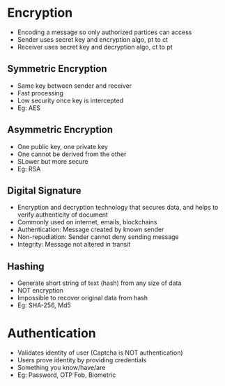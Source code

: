 # Encryption
- Encoding a message so only authorized partices can access
- Sender uses secret key and encryption algo, pt to ct
- Receiver uses secret key and decryption algo, ct to pt

## Symmetric Encryption
- Same key between sender and receiver
- Fast processing
- Low security once key is intercepted
- Eg: AES

## Asymmetric Encryption
- One public key, one private key
- One cannot be derived from the other
- SLower but more secure
- Eg: RSA

## Digital Signature
- Encryption and decryption technology that secures data, and helps to verify authenticity of document
- Commonly used on internet, emails, blockchains
- Authentication: Message created by known sender
- Non-repudiation: Sender cannot deny sending message
- Integrity: Message not altered in transit

## Hashing
- Generate short string of text (hash) from any size of data
- NOT encryption
- Impossible to recover original data from hash
- Eg: SHA-256, Md5

# Authentication
- Validates identity of user (Captcha is NOT authentication)
- Users prove identity by providing credentials
- Something you know/have/are
- Eg: Password, OTP Fob, Biometric